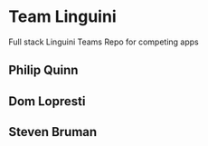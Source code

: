 # Team Linguini
Full stack Linguini Teams Repo for competing apps
## Philip Quinn
## Dom Lopresti
## Steven Bruman 